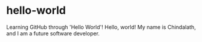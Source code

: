 # hello-world
Learning GitHub through 'Hello World'!
Hello, world! My name is Chindalath, and I am a future software developer.
